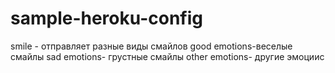 # sample-heroku-config
smile - отправляет разные виды смайлов
good emotions-веселые смайлы
sad emotions- грустные смайлы
other emotions- другие эмоциис 
